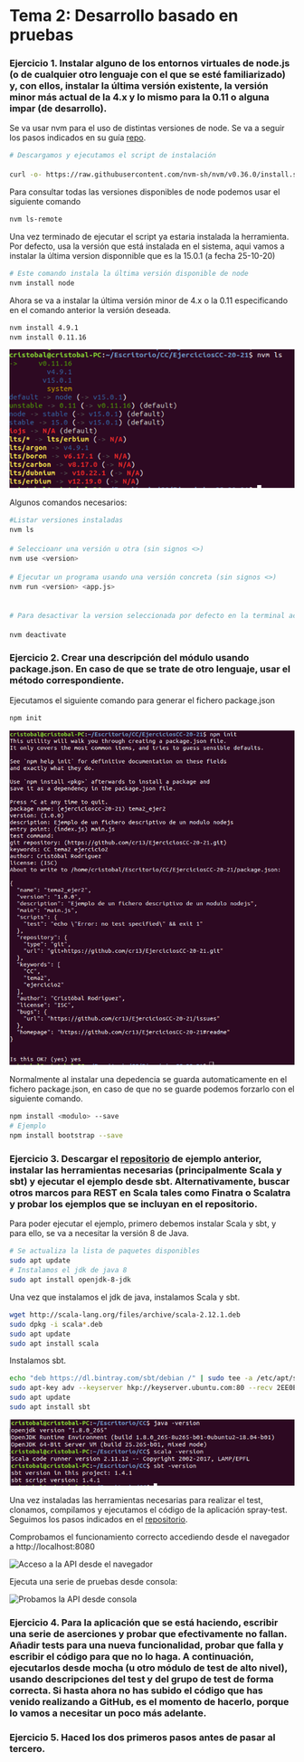 # Tema 2: Desarrollo basado en pruebas

### Ejercicio 1. Instalar alguno de los entornos virtuales de node.js (o de cualquier otro lenguaje con el que se esté familiarizado) y, con ellos, instalar la última versión existente, la versión minor más actual de la 4.x y lo mismo para la 0.11 o alguna impar (de desarrollo).

Se va usar nvm para el uso de distintas versiones de node. Se va a seguir los pasos indicados en su guía [repo](https://github.com/nvm-sh/nvm).

```bash
# Descargamos y ejecutamos el script de instalación

curl -o- https://raw.githubusercontent.com/nvm-sh/nvm/v0.36.0/install.sh | bash

```

Para consultar todas las versiones disponibles de node podemos usar el siguiente comando

```bash
nvm ls-remote
```

Una vez terminado de ejecutar el script ya estaria instalada la herramienta. Por defecto, usa la versión que está instalada en el sistema, aqui vamos a instalar la última version disponnible que es la 15.0.1 (a fecha 25-10-20)

```bash
# Este comando instala la última versión disponible de node
nvm install node 

```

Ahora se va a instalar la última versión minor de 4.x o la 0.11 especificando en el comando anterior la versión deseada.

```bash
nvm install 4.9.1
nvm install 0.11.16
```

![Instalación de las diferentes versiones de node instaladas](img/t2/nvm_install.png)

Algunos comandos necesarios:

```bash
#Listar versiones instaladas
nvm ls

# Seleccioanr una versión u otra (sin signos <>)
nvm use <version>

# Ejecutar un programa usando una versión concreta (sin signos <>)
nvm run <version> <app.js>


# Para desactivar la version seleccionada por defecto en la terminal actual

nvm deactivate

```

### Ejercicio 2. Crear una descripción del módulo usando package.json. En caso de que se trate de otro lenguaje, usar el método correspondiente.

Ejecutamos  el siguiente comando para  generar el fichero package.json

```bash
npm init
```

![Generando fichero package.json](img/t2/npm_init.png)

Normalmente al instalar una depedencia se guarda automaticamente en el fichero package.json, en caso de que no se guarde podemos forzarlo con el siguiente comando.

```bash
npm install <modulo> --save
# Ejemplo
npm install bootstrap --save

```

### Ejercicio 3. Descargar el [repositorio](https://github.com/JJ/spray-test) de ejemplo anterior, instalar las herramientas necesarias (principalmente Scala y sbt) y ejecutar el ejemplo desde sbt. Alternativamente, buscar otros marcos para REST en Scala tales como Finatra o Scalatra y probar los ejemplos que se incluyan en el repositorio.

Para poder ejecutar el ejemplo, primero debemos instalar Scala y sbt, y para ello, se va a necesitar la versión 8 de Java. 

```bash
# Se actualiza la lista de paquetes disponibles 
sudo apt update
# Instalamos el jdk de java 8
sudo apt install openjdk-8-jdk

```

Una vez que instalamos el jdk de java, instalamos Scala y sbt.

```bash
wget http://scala-lang.org/files/archive/scala-2.12.1.deb
sudo dpkg -i scala*.deb
sudo apt update
sudo apt install scala
```
Instalamos sbt.

```bash
echo "deb https://dl.bintray.com/sbt/debian /" | sudo tee -a /etc/apt/sources.list.d/sbt.list
sudo apt-key adv --keyserver hkp://keyserver.ubuntu.com:80 --recv 2EE0EA64E40A89B84B2DF73499E82A75642AC823
sudo apt update
sudo apt install sbt
```
![Instalación de java, scala y sbt](img/t2/tools_install.png)

Una vez instaladas las herramientas necesarias para realizar el test, clonamos, compilamos y ejecutamos el código de la aplicación spray-test. Seguimos los pasos indicados en el [repositorio](https://github.com/JJ/spray-test).

Comprobamos el funcionamiento correcto accediendo desde el navegador a http://localhost:8080

![Acceso a la API desde el navegador](img/tema2/api_spray_test.png)

Ejecuta una serie de pruebas desde consola:

![Probamos la API desde consola](img/tema2/test_cli.png)

### Ejercicio 4. Para la aplicación que se está haciendo, escribir una serie de aserciones y probar que efectivamente no fallan. Añadir tests para una nueva funcionalidad, probar que falla y escribir el código para que no lo haga. A continuación, ejecutarlos desde mocha (u otro módulo de test de alto nivel), usando descripciones del test y del grupo de test de forma correcta. Si hasta ahora no has subido el código que has venido realizando a GitHub, es el momento de hacerlo, porque lo vamos a necesitar un poco más adelante.

### Ejercicio 5. Haced los dos primeros pasos antes de pasar al tercero.